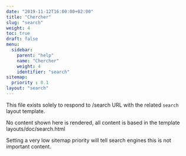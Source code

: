 ```yaml
---
date: "2019-11-12T16:00:00+02:00"
title: "Chercher"
slug: "search"
weight: 4
toc: true
draft: false
menu:
  sidebar:
    parent: "help"
    name: "Chercher"
    weight: 4
    identifier: "search"
sitemap:
  priority : 0.1
layout: "search"
---
```



This file exists solely to respond to /search URL with the related `search` layout template.

No content shown here is rendered, all content is based in the template layouts/doc/search.html

Setting a very low sitemap priority will tell search engines this is not important content.
